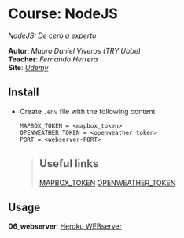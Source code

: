 # Course: NodeJS

*NodeJS: De cero a experto*  

**Autor**: *Mauro Daniel Viveros (TRY Ubbe)*  
**Teacher**: *Fernando Herrera*  
**Site**: *[Udemy](https://www.udemy.com/course/node-de-cero-a-experto/)*

## Install
- Create `.env` file with the following content
  ```
  MAPBOX_TOKEN = <mapbox_token>
  OPENWEATHER_TOKEN = <openweather_token>
  PORT = <webserver-PORT>
  ```
  > ## Useful links
  > [MAPBOX_TOKEN](https://account.mapbox.com/access-tokens/)
  > [OPENWEATHER_TOKEN](https://home.openweathermap.org/api_keys)

## Usage
**06_webserver**: [Heroku WEBserver](https://dashboard.heroku.com/apps/mviveros-course-nodejs)